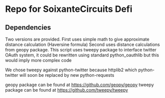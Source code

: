 Repo for SoixanteCircuits Defi
===
Dependencies
------------
Two versions are provided.
First uses simple math to give approximate distance calculation (Haversine formula)
Second uses distance calculations from geopy package.
This script uses tweepy package to interface twitter OAuth system, it could be rewritten 
using standard python_oauthlib but this would imply more complex code

We chose tweepy against python-twitter because httplib2 which python-twitter will soon be replaced by new python-requests


geopy package can be found at https://github.com/geopy/geopy
tweepy package can be found at https://github.com/tweepy/tweepy